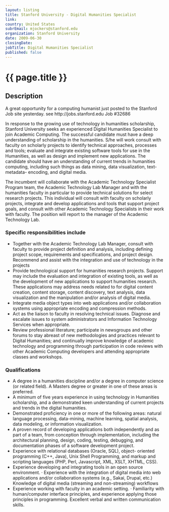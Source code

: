 ```yaml
---
layout: listing
title: Stanford University - Digital Humanities Specialist
link:
country: United States
subrEmail: mjockers@stanford.edu
organization: Stanford University 
date: 2009-06-30
closingDate: 
jobTitle: Digital Humanities Specialist
published: false
---
```



# {{ page.title }}

## Description








<p>A great opportunity for a computing humanist just posted to the
Stanford Job site yesterday.  see http://jobs.stanford.edu Job #32686
</p>
<p>In response to the growing use of technology in humanities
scholarship, Stanford University seeks an experienced Digital
Humanities Specialist to join Academic Computing.  The successful
candidate must have a deep understanding of scholarship in the
humanities. S/he will work consult with faculty on scholarly projects
to identify technical approaches, processes and tools; evaluate and
integrate existing software tools for use in the Humanities, as well
as design and implement new applications.  The candidate should have
an understanding of current trends in humanities computing, including
such things as data mining, data visualization, text- metadata-
encoding, and digital media.
</p>
<p>
The incumbent will collaborate with the Academic Technology Specialist
Program team, the Academic Technology Lab Manager and with the
humanities faculty in particular to provide technical solutions for
select research projects. This individual will consult with faculty on
scholarly projects, integrate and develop applications and tools that
support project goals, and consult with other Academic Technology
Specialists in their work with faculty. The position will report to
the manager of the Academic Technology Lab.
</p>


<h3>Specific responsibilities include</h3>


<ul>
<li>Together with the Academic Technology Lab Manager, consult with
faculty to provide project definition and analysis, including defining
project scope, requirements and specifications, and project design.
Recommend and assist with the integration and use of technology in the
projects
</li>
<li>Provide technological support for humanities research projects.
Support may include the evaluation and integration of existing tools,
as well as the development of new applications to support humanities
research. These applications may address needs related to for digital
content creation, content storage, content discovery, text analysis,
data visualization and the manipulation and/or analysis of digital
media.
</li>
<li>Integrate media object types into web applications and/or
collaboration systems using appropriate encoding and compression
methods.
</li>
<li>Act as the liaison to faculty in resolving technical issues.
Diagnose and escalate issues to system administrators and Information
Technology Services when appropriate.
</li>
<li>Review professional literature; participate in newsgroups and
other forums to stay abreast of new methodologies and practices
relevant to Digital Humanities; and continually improve knowledge of
academic technology and programming through participation in code
reviews with other Academic Computing developers and attending
appropriate classes and workshops.
</li>
</ul>

<h3>Qualifications</h3>
<ul>
<li>A degree in a humanities discipline and/or a degree in computer
science (or related field). A Masters degree or greater in one of
these areas is preferred.
</li>
<li>
A minimum of five years experience in using technology in
Humanities scholarship, and a demonstrated keen understanding of
current projects and trends in the digital humanities.
</li>
<li>Demonstrated proficiency in one or more of the following areas:
natural language processing, data-mining, machine learning, spatial
analysis, data modeling, or information visualization.
</li>
<li>A proven record of developing applications both independently
and as part of a team, from conception through implementation,
including the architectural planning, design, coding, testing,
debugging, and documentation phases of a software development project.
</li>
<li>Experience with relational databases (Oracle, SQL), object-
oriented programming (C++, Java), Unix Shell Programming, and markup
and scripting languages (PHP, Perl, Javascript, XML, XSLT, XHTML, CSS).
</li>
<li>Experience developing and integrating tools in an open source
environment.
·     Experience with the integration of digital media into web
applications and/or collaboration systems (e.g., Sakai, Drupal, etc.)
Knowledge of digital media (streaming and non-streaming) workflows
</li>
<li>Experience working with faculty in an academic setting.
·     Familiarity with human/computer interface principles, and
experience applying those principles in programming.
Excellent verbal and written communication skills.
</li>
</ul>


